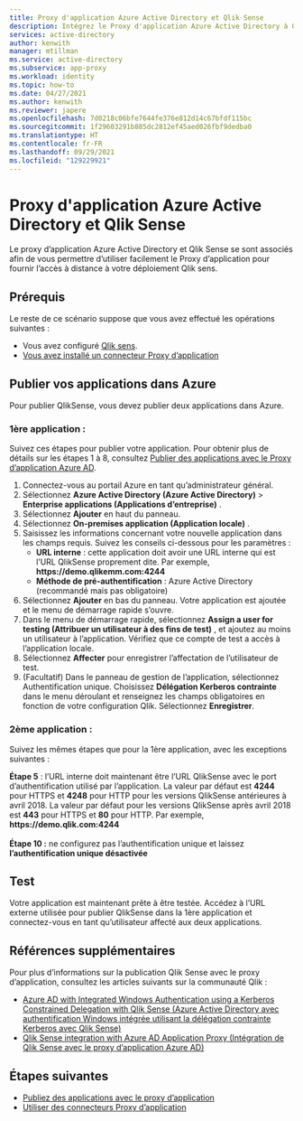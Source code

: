 ```yaml
---
title: Proxy d'application Azure Active Directory et Qlik Sense
description: Intégrez le Proxy d'application Azure Active Directory à Qlik Sense.
services: active-directory
author: kenwith
manager: mtillman
ms.service: active-directory
ms.subservice: app-proxy
ms.workload: identity
ms.topic: how-to
ms.date: 04/27/2021
ms.author: kenwith
ms.reviewer: japere
ms.openlocfilehash: 7d0218c06bfe7644fe376e812d14c67bfdf115bc
ms.sourcegitcommit: 1f29603291b885dc2812ef45aed026fbf9dedba0
ms.translationtype: HT
ms.contentlocale: fr-FR
ms.lasthandoff: 09/29/2021
ms.locfileid: "129229921"
---
```

# <a name="azure-active-directory-application-proxy-and-qlik-sense"></a>Proxy d'application Azure Active Directory et Qlik Sense 
Le proxy d’application Azure Active Directory et Qlik Sense se sont associés afin de vous permettre d’utiliser facilement le Proxy d’application pour fournir l’accès à distance à votre déploiement Qlik sens.  

## <a name="prerequisites"></a>Prérequis 
Le reste de ce scénario suppose que vous avez effectué les opérations suivantes :
 
- Vous avez configuré [Qlik sens](https://community.qlik.com/docs/DOC-19822). 
- [Vous avez installé un connecteur Proxy d’application](../app-proxy/application-proxy-add-on-premises-application.md#install-and-register-a-connector) 
 
## <a name="publish-your-applications-in-azure"></a>Publier vos applications dans Azure 
Pour publier QlikSense, vous devez publier deux applications dans Azure.  

### <a name="application-1"></a>1ère application : 
Suivez ces étapes pour publier votre application. Pour obtenir plus de détails sur les étapes 1 à 8, consultez [Publier des applications avec le Proxy d’application Azure AD](../app-proxy/application-proxy-add-on-premises-application.md). 


1. Connectez-vous au portail Azure en tant qu’administrateur général. 
2. Sélectionnez **Azure Active Directory (Azure Active Directory)**  > **Enterprise applications (Applications d’entreprise)** . 
3. Sélectionnez **Ajouter** en haut du panneau. 
4. Sélectionnez **On-premises application (Application locale)** . 
5. Saisissez les informations concernant votre nouvelle application dans les champs requis. Suivez les conseils ci-dessous pour les paramètres : 
   - **URL interne** : cette application doit avoir une URL interne qui est l’URL QlikSense proprement dite. Par exemple, **https&#58;//demo.qlikemm.com:4244** 
   - **Méthode de pré-authentification** : Azure Active Directory (recommandé mais pas obligatoire) 
1. Sélectionnez **Ajouter** en bas du panneau. Votre application est ajoutée et le menu de démarrage rapide s’ouvre. 
2. Dans le menu de démarrage rapide, sélectionnez **Assign a user for testing (Attribuer un utilisateur à des fins de test)** , et ajoutez au moins un utilisateur à l’application. Vérifiez que ce compte de test a accès à l’application locale. 
3. Sélectionnez **Affecter** pour enregistrer l’affectation de l’utilisateur de test. 
4. (Facultatif) Dans le panneau de gestion de l’application, sélectionnez Authentification unique. Choisissez **Délégation Kerberos contrainte** dans le menu déroulant et renseignez les champs obligatoires en fonction de votre configuration Qlik. Sélectionnez **Enregistrer**. 

### <a name="application-2"></a>2ème application : 
Suivez les mêmes étapes que pour la 1ère application, avec les exceptions suivantes : 

**Étape 5** : l’URL interne doit maintenant être l’URL QlikSense avec le port d’authentification utilisé par l’application. La valeur par défaut est **4244** pour HTTPS et **4248** pour HTTP pour les versions QlikSense antérieures à avril 2018. La valeur par défaut pour les versions QlikSense après avril 2018 est **443** pour HTTPS et **80** pour HTTP.  Par exemple, **https&#58;//demo.qlik.com:4244**</br></br>
**Étape 10 :** ne configurez pas l’authentification unique et laissez **l’authentification unique désactivée**
 
 
## <a name="testing"></a>Test 
Votre application est maintenant prête à être testée. Accédez à l’URL externe utilisée pour publier QlikSense dans la 1ère application et connectez-vous en tant qu’utilisateur affecté aux deux applications.  

## <a name="additional-references"></a>Références supplémentaires
Pour plus d’informations sur la publication Qlik Sense avec le proxy d’application, consultez les articles suivants sur la communauté Qlik : 
- [Azure AD with Integrated Windows Authentication using a Kerberos Constrained Delegation with Qlik Sense (Azure Active Directory avec authentification Windows intégrée utilisant la délégation contrainte Kerberos avec Qlik Sense)](https://community.qlik.com/docs/DOC-20183)
- [Qlik Sense integration with Azure AD Application Proxy (Intégration de Qlik Sense avec le proxy d’application Azure AD)](https://community.qlik.com/t5/Technology-Partners-Ecosystem/Azure-AD-Application-Proxy/ta-p/1528396)

## <a name="next-steps"></a>Étapes suivantes

- [Publiez des applications avec le proxy d’application](../app-proxy/application-proxy-add-on-premises-application.md)
- [Utiliser des connecteurs Proxy d’application](../app-proxy/application-proxy-connector-groups.md)
